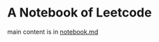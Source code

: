 # A Notebook of Leetcode

main content is in [notebook.md](https://github.com/PengMiMac/Leetcode/blob/main/notebook.md)

